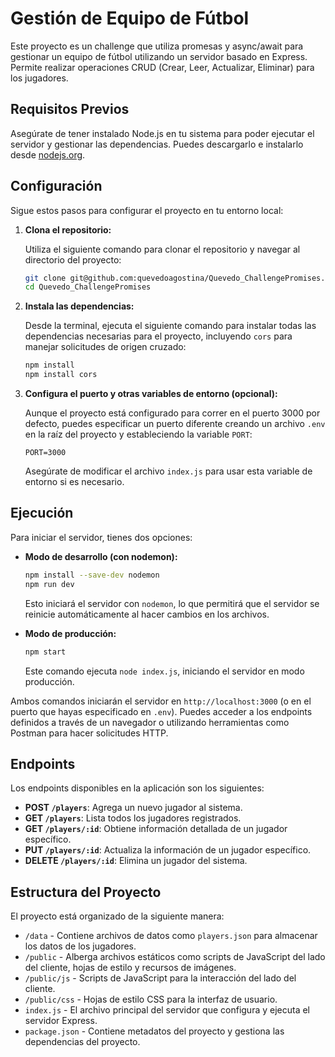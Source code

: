 # Gestión de Equipo de Fútbol

Este proyecto es un challenge que utiliza promesas y async/await para gestionar un equipo de fútbol utilizando un servidor basado en Express. Permite realizar operaciones CRUD (Crear, Leer, Actualizar, Eliminar) para los jugadores.

## Requisitos Previos

Asegúrate de tener instalado Node.js en tu sistema para poder ejecutar el servidor y gestionar las dependencias. Puedes descargarlo e instalarlo desde [nodejs.org](https://nodejs.org/).

## Configuración

Sigue estos pasos para configurar el proyecto en tu entorno local:

1. **Clona el repositorio:**

   Utiliza el siguiente comando para clonar el repositorio y navegar al directorio del proyecto:

   ```bash
   git clone git@github.com:quevedoagostina/Quevedo_ChallengePromises.git
   cd Quevedo_ChallengePromises
   ```

2. **Instala las dependencias:**

   Desde la terminal, ejecuta el siguiente comando para instalar todas las dependencias necesarias para el proyecto, incluyendo `cors` para manejar solicitudes de origen cruzado:

   ```bash
   npm install
   npm install cors
   ```

3. **Configura el puerto y otras variables de entorno (opcional):**

   Aunque el proyecto está configurado para correr en el puerto 3000 por defecto, puedes especificar un puerto diferente creando un archivo `.env` en la raíz del proyecto y estableciendo la variable `PORT`:

   ```plaintext
   PORT=3000
   ```

   Asegúrate de modificar el archivo `index.js` para usar esta variable de entorno si es necesario.

## Ejecución

Para iniciar el servidor, tienes dos opciones:

- **Modo de desarrollo (con nodemon):**

  ```bash
  npm install --save-dev nodemon
  npm run dev
  ```

  Esto iniciará el servidor con `nodemon`, lo que permitirá que el servidor se reinicie automáticamente al hacer cambios en los archivos.

- **Modo de producción:**

  ```bash
  npm start
  ```

  Este comando ejecuta `node index.js`, iniciando el servidor en modo producción.

Ambos comandos iniciarán el servidor en `http://localhost:3000` (o en el puerto que hayas especificado en `.env`). Puedes acceder a los endpoints definidos a través de un navegador o utilizando herramientas como Postman para hacer solicitudes HTTP.

## Endpoints

Los endpoints disponibles en la aplicación son los siguientes:

- **POST `/players`**: Agrega un nuevo jugador al sistema.
- **GET `/players`**: Lista todos los jugadores registrados.
- **GET `/players/:id`**: Obtiene información detallada de un jugador específico.
- **PUT `/players/:id`**: Actualiza la información de un jugador específico.
- **DELETE `/players/:id`**: Elimina un jugador del sistema.

## Estructura del Proyecto

El proyecto está organizado de la siguiente manera:

- `/data` - Contiene archivos de datos como `players.json` para almacenar los datos de los jugadores.
- `/public` - Alberga archivos estáticos como scripts de JavaScript del lado del cliente, hojas de estilo y recursos de imágenes.
- `/public/js` - Scripts de JavaScript para la interacción del lado del cliente.
- `/public/css` - Hojas de estilo CSS para la interfaz de usuario.
- `index.js` - El archivo principal del servidor que configura y ejecuta el servidor Express.
- `package.json` - Contiene metadatos del proyecto y gestiona las dependencias del proyecto.